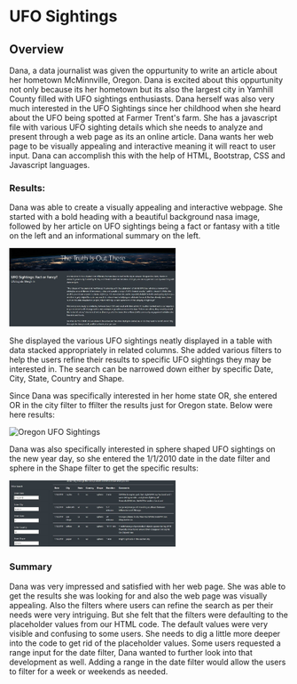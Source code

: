 # UFO Sightings

## Overview
Dana, a data journalist was given the oppurtunity to write an article about her hometown McMinnville, Oregon. Dana is excited about this oppurtunity not only because its her hometown but its also the largest city in Yamhill County filled with UFO sightings enthusiasts. Dana herself was also very much interested in the UFO Sightings since her childhood when she heard about the UFO being spotted at Farmer Trent's farm. She has a javascript file with various UFO sighting details which she needs to analyze and present through a web page as its an online article. Dana wants her web page to be visually appealing and interactive meaning it will react to user input. Dana can accomplish this with the help of HTML, Bootstrap, CSS and Javascript languages.

### Results:

Dana was able to create a visually appealing and interactive webpage. She started with a bold heading with a beautiful background nasa image, followed by her article on UFO sightings being a fact or fantasy with a title on the left and an informational summary on the left.

<img   src="Article.jpg"  alt="UFO Sightings"  title="UFO Sightings" style="display: inline-block; margin: 0 auto; max-width: 300px">

 She displayed the various UFO sightings neatly displayed in a table with data stacked appropriately in related columns. She added various filters to help the users refine their results to specific UFO sightings they may be interested in. The search can be narrowed down either by specific Date, City, State, Country and Shape.

Since Dana was specifically interested in her home state OR, she entered OR in the city filter to ffilter the results just for Oregon state. Below were here results:

<img   src="Oregon.jpg"  alt="Oregon UFO Sightings"  title="Oregon UFO Sightings" style="display: inline-block; margin: 0 auto; max-width: 300px">

Dana was also specifically interested in sphere shaped UFO sightings on the new year day, so she entered the 1/1/2010 date in the date filter and sphere in the Shape filter to get the specific results:

<img src="Sphere.jpg"  alt="New Year Sphered UFO Sightings"  title="New Year Sphered UFO Sightings" style="display: inline-block; margin: 0 auto; max-width: 300px">

### Summary
Dana was  very impressed and satisfied with her web page. She was able to get the results she was looking for and also the web page was visually appealing. Also the filters where users can refine the search as per their needs were very intriguing. But she felt that the filters were defaulting to the placeholder values from our HTML code. The default values were very visible and confusing to some users. She needs to dig a little more deeper into the code to get rid of the placeholder values. Some users requested a range input for the date filter, Dana wanted to further look into that development as well. Adding a range in the date filter would allow the users to filter for a week or weekends as needed.
